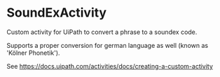 # SoundExActivity

Custom activity for UiPath to convert a phrase to a soundex code.

Supports a proper conversion for german language as well (known as 'Kölner Phonetik').

See https://docs.uipath.com/activities/docs/creating-a-custom-activity
